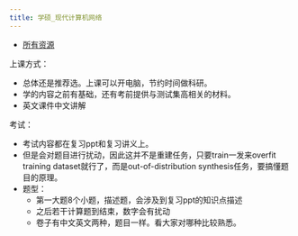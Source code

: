 ```yaml
---
title: 学硕_现代计算机网络
---
```


- [所有资源](https://drive.vanillaaaa.org/SharedCourses/postgraduate/计算机科学与技术/学硕_现代计算机网络)

上课方式：

- 总体还是推荐选。上课可以开电脑，节约时间做科研。
- 学的内容之前有基础，还有考前提供与测试集高相关的材料。
- 英文课件中文讲解

考试：

- 考试内容都在复习ppt和复习讲义上。
- 但是会对题目进行扰动，因此这并不是重建任务，只要train一发来overfit training dataset就行了，而是out-of-distribution synthesis任务，要搞懂题目的原理。
- 题型：
  - 第一大题8个小题，描述题，会涉及到复习ppt的知识点描述
  - 之后若干计算题到结束，数字会有扰动
  - 卷子有中文英文两种，题目一样。看大家对哪种比较熟悉。

